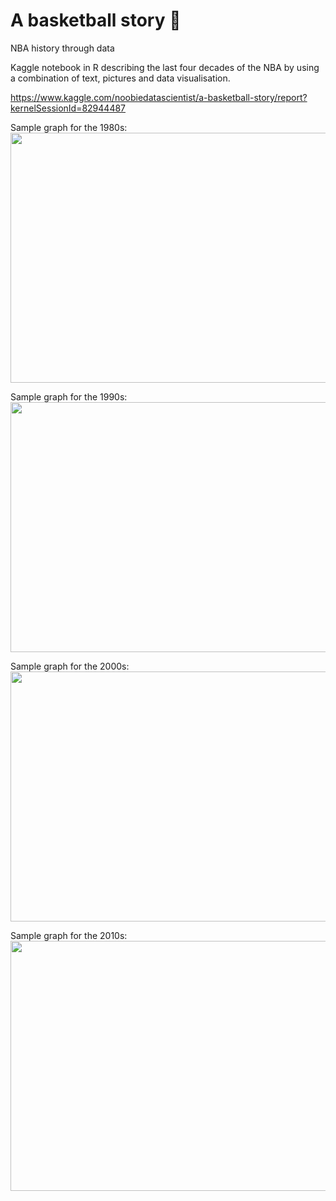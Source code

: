 # A basketball story 🏀
NBA history through data

Kaggle notebook in R describing the last four decades of the NBA by using a combination of text, pictures and data visualisation.



https://www.kaggle.com/noobiedatascientist/a-basketball-story/report?kernelSessionId=82944487

Sample graph for the 1980s:  
<img src="https://user-images.githubusercontent.com/56187121/147253890-bdfcb274-ab9e-4dc6-bb0a-52f6af04e156.png" width = 560 height=400/>

Sample graph for the 1990s:  
<img src="https://user-images.githubusercontent.com/56187121/147253893-22ce927e-dd26-4325-9f9b-c064f254dc1c.png" width = 560 height=400/>

Sample graph for the 2000s:  
<img src="https://user-images.githubusercontent.com/56187121/147253894-2078379a-d126-4251-9ce0-fe2616dc3347.png" width = 650 height=400/>

Sample graph for the 2010s:  
<img src="https://user-images.githubusercontent.com/56187121/147253897-29e8932a-ec6e-443e-95a3-8f37c27b5157.png" width = 560 height=400/>

